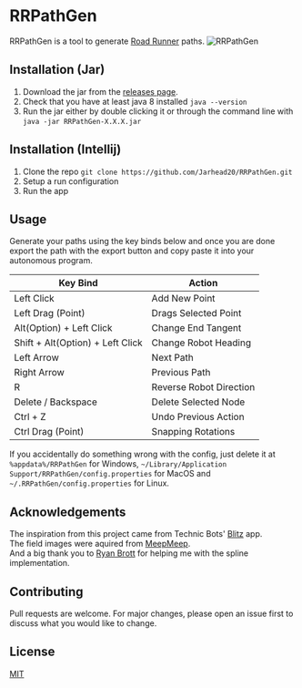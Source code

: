# RRPathGen

RRPathGen is a tool to generate [Road Runner](https://github.com/acmerobotics/road-runner) paths.
![RRPathGen](https://i.imgur.com/TN0eaFO.png)

## Installation (Jar)

1. Download the jar from the [releases page](https://github.com/Jarhead20/RRPathGen/releases).
2. Check that you have at least java 8 installed `java --version`
3. Run the jar either by double clicking it or through the command line with `java -jar RRPathGen-X.X.X.jar`


## Installation (Intellij)

1. Clone the repo `git clone https://github.com/Jarhead20/RRPathGen.git`
2. Setup a run configuration
3. Run the app

## Usage

Generate your paths using the key binds below and once you are done export the path with the export button and copy paste it into your autonomous program.

| Key Bind                 | Action                  |
|--------------------------|-------------------------|
| Left Click               | Add New Point           |
| Left Drag (Point)        | Drags Selected Point    |
| Alt(Option) + Left Click | Change End Tangent      |
| Shift + Alt(Option) + Left Click | Change Robot Heading    |
| Left Arrow               | Next Path               |
| Right Arrow              | Previous Path           |
| R                        | Reverse Robot Direction |
| Delete / Backspace       | Delete Selected Node    |
| Ctrl + Z                 | Undo Previous Action    |
| Ctrl Drag (Point)        | Snapping Rotations      |

If you accidentally do something wrong with the config, just delete it at `%appdata%/RRPathGen` for Windows, `~/Library/Application Support/RRPathGen/config.properties` for MacOS and `~/.RRPathGen/config.properties` for Linux.


## Acknowledgements
The inspiration from this project came from Technic Bots' [Blitz](https://technicbots.com/Blitz) app.<br />
The field images were aquired from [MeepMeep](https://github.com/NoahBres/MeepMeep).<br />
And a big thank you to [Ryan Brott](https://github.com/rbrott) for helping me with the spline implementation.

## Contributing
Pull requests are welcome. For major changes, please open an issue first to discuss what you would like to change.

## License
[MIT](https://choosealicense.com/licenses/mit/)
